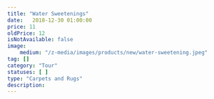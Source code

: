 ```yaml
---
title: "Water Sweetenings" 
date:   2018-12-30 01:00:00
price: 11
oldPrice: 12
isNotAvailable: false
image: 
    medium: "/z-media/images/products/new/water-sweetening.jpeg"
tag: []
category: "Tour"
statuses: [ ]
type: "Carpets and Rugs"
description: 
---
```

